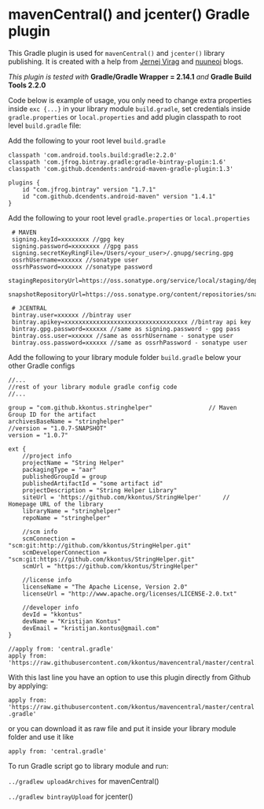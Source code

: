 # mavenCentral() and jcenter() Gradle plugin

This Gradle plugin is used for ``mavenCentral()`` and ``jcenter()`` library publishing.
It is created with a help from 
[Jernej Virag](https://www.virag.si/2015/01/publishing-gradle-android-library-to-jcenter/) and 
[nuuneoi](https://inthecheesefactory.com/blog/how-to-upload-library-to-jcenter-maven-central-as-dependency/en) blogs.


*This plugin is tested with* **Gradle/Gradle Wrapper = 2.14.1** *and* **Gradle Build Tools 2.2.0**

Code below is example of usage, you only need to change extra properties inside ``exc {...}`` in your library module ``build.gradle``, set credentials inside ``gradle.properties`` or ``local.properties`` and add plugin classpath to root level ``build.gradle`` file:

Add the following to your root level ``build.gradle``

```
classpath 'com.android.tools.build:gradle:2.2.0'
classpath 'com.jfrog.bintray.gradle:gradle-bintray-plugin:1.6'
classpath 'com.github.dcendents:android-maven-gradle-plugin:1.3'
```

```
plugins {
    id "com.jfrog.bintray" version "1.7.1"
    id "com.github.dcendents.android-maven" version "1.4.1"
}
```


Add the following to your root level ``gradle.properties`` or ``local.properties``

```
 # MAVEN
 signing.keyId=xxxxxxxx //gpg key
 signing.password=xxxxxxxx //gpg pass
 signing.secretKeyRingFile=/Users/<your_user>/.gnupg/secring.gpg
 ossrhUsername=xxxxxx //sonatype user
 ossrhPassword=xxxxxx //sonatype password
 stagingRepositoryUrl=https://oss.sonatype.org/service/local/staging/deploy/maven2/
 snapshotRepositoryUrl=https://oss.sonatype.org/content/repositories/snapshots/
 
 # JCENTRAL
 bintray.user=xxxxxx //bintray user
 bintray.apikey=xxxxxxxxxxxxxxxxxxxxxxxxxxxxxxxxxxx //bintray api key
 bintray.gpg.password=xxxxxx //same as signing.password - gpg pass
 bintray.oss.user=xxxxxx //same as ossrhUsername - sonatype user
 bintray.oss.password=xxxxxx //same as ossrhPassword - sonatype user
```

Add the following to your library module folder ``build.gradle`` below your other Gradle configs
```
//... 
//rest of your library module gradle config code
//...

group = "com.github.kkontus.stringhelper"                // Maven Group ID for the artifact
archivesBaseName = "stringhelper"
//version = "1.0.7-SNAPSHOT"
version = "1.0.7"

ext {
    //project info
    projectName = "String Helper"
    packagingType = "aar"
    publishedGroupId = group
    publishedArtifactId = "some artifact id"
    projectDescription = "String Helper Library"
    siteUrl = 'https://github.com/kkontus/StringHelper'      // Homepage URL of the library
    libraryName = "stringhelper"
    repoName = "stringhelper"

    //scm info
    scmConnection = "scm:git:http://github.com/kkontus/StringHelper.git"
    scmDeveloperConnection = "scm:git:https://github.com/kkontus/StringHelper.git"
    scmUrl = "https://github.com/kkontus/StringHelper"

    //license info
    licenseName = "The Apache License, Version 2.0"
    licenseUrl = "http://www.apache.org/licenses/LICENSE-2.0.txt"

    //developer info
    devId = "kkontus"
    devName = "Kristijan Kontus"
    devEmail = "kristijan.kontus@gmail.com"
}

//apply from: 'central.gradle'
apply from: 'https://raw.githubusercontent.com/kkontus/mavencentral/master/central.gradle'
```

With this last line you have an option to use this plugin directly from Github by applying:

``apply from: 'https://raw.githubusercontent.com/kkontus/mavencentral/master/central.gradle'`` 

or you can download it as raw file and put it inside your library module folder and use it like 

``apply from: 'central.gradle'``


To run Gradle script go to library module and run:

``../gradlew uploadArchives`` for mavenCentral()

``../gradlew bintrayUpload`` for jcenter()
